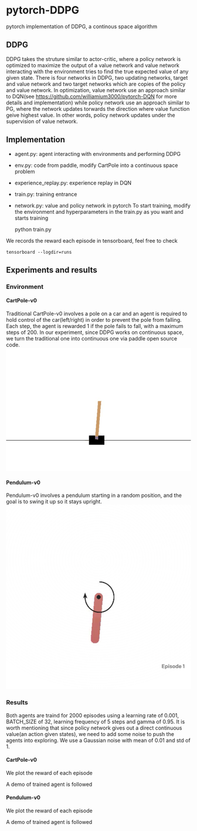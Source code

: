 # pytorch-DDPG
pytorch implementation of DDPG, a continous space algorithm

## DDPG
DDPG takes the struture similar to actor-critic, where a policy network is optimized to maximize the output of a value network and value network interacting with the environment tries to find the true expected value of any given state. There is four networks in DDPG, two updating networks, target and value network and two target networks which are copies of the policy and value network. In optimization, value network use an approach similar to DQN(see https://github.com/williamium3000/pytorch-DQN for more details and implementation) while policy network use an approach similar to PG, where the network updates torwards the direction where value function geive highest value. In other words, policy network updates under the supervision of value network.

## Implementation

- agent.py: agent interacting with environments and performing DDPG
- env.py: code from paddle, modify CartPole into a continuous space problem
- experience_replay.py: experience replay in DQN
- train.py: training entrance
- network.py: value and policy network in pytorch
To start training, modify the environment and hyperparameters in the train.py as you want and starts training

    python train.py

We records the reward each episode in tensorboard, feel free to check

    tensorboard --logdir=runs 
## Experiments and results

### Environment

#### CartPole-v0
Traditional CartPole-v0 involves a pole on a car and an agent is required to hold control of the car(left/right) in order to prevent the pole from falling. Each step, the agent is rewarded 1 if the pole fails to fall, with a maximum steps of 200. In our experiment, since DDPG works on continuous space, we turn the traditional one into continuous one via paddle open source code.
![](images/CartPole-v0.gif)

#### Pendulum-v0
Pendulum-v0 involves a pendulum starting in a random position, and the goal is to swing it up so it stays upright.
![](images/Pendulum-v0.png)

### Results
Both agents are traind for 2000 episodes using a learning rate of 0.001, BATCH_SIZE of 32, learning frequency of 5 steps and gamma of 0.95.
It is worth mentioning that since policy network gives out a direct continuous value(an action given states), we need to add some noise to push the agents into exploring. We use a Gaussian noise with mean of 0.01 and std of 1.
#### CartPole-v0
We plot the reward of each episode

A demo of trained agent is followed
#### Pendulum-v0
We plot the reward of each episode

A demo of trained agent is followed